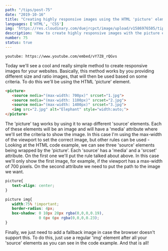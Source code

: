 ```yaml
---
path: "/tips/post-75"
date: "2019-10-16"
title: "Creating highly responsive images using the HTML 'picture' element"
languages: ['HTML', 'CSS']
img: 'https://res.cloudinary.com/duejrcpct/image/upload/v1586976505/tips/75-1_ddm7vn.png'
description: 'How to create highly responsive images with the picture element'
number: 75
status: true
---
```


`youtube: https://www.youtube.com/embed/vY7Z8_rQGvs`

Today we'll see a cool and really simple method to create responsive images for your websites. Basically, this method works by you providing different size and ratio images, that will then be used based on some criteria. To do this we'll be using the HTML 'picture' element.

 ```html
<picture>
    <source media="(max-width: 700px)" srcset="1.jpg">
    <source media="(max-width: 1100px)" srcset="2.jpg">
    <source media="(max-width: 1400px)" srcset="3.jpg">
    <img src="2.jpg" alt="Elephant" style="width:auto;">
</picture>
 ```

The 'picture' tag works by using it to wrap different 'source' elements. Each of these elements will be an image and will have a 'media' attribute where we'll set the criteria to show the image. In this case I'm using the max-width of the viewport to set the correct image, but other rules can be used -
Looking at the HTML code example, we can see three 'source' elements being wrapped by the 'picture'. Each 'source' has a 'media' and a 'srcset' attribute. On the first one we'll put the rule talked about above. In this case we'll only show the first image, for example, if the viewport has a max-width of 700 pixels. On the second attribute we need to put the path to the image we want.

 ```css
picture{
    text-align: center;
}

picture img{
    width:75% !important;
    border-radius: 4px;
    box-shadow: 0 10px 20px rgba(0,0,0,0.19), 
                0 6px 6px rgba(0,0,0,0.23);
}
 ```

Finally, we just need to add a fallback image in case the browser doesn't support this. To do this, just use a regular 'img' element after all your 'source' elements as you can see in the code example. And that is all!